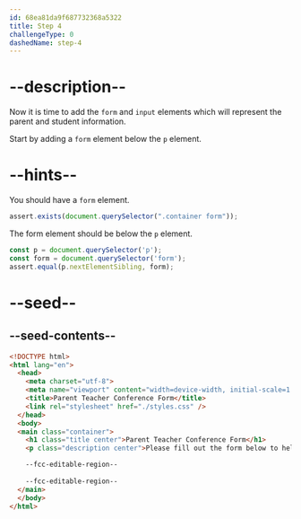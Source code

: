 ```yaml
---
id: 68ea81da9f687732368a5322
title: Step 4
challengeType: 0
dashedName: step-4
---
```


# --description--

Now it is time to add the `form` and `input` elements which will represent the parent and student information.

Start by adding a `form` element below the `p` element.

# --hints--

You should have a `form` element.

```js
assert.exists(document.querySelector(".container form"));
```

The form element should be below the `p` element.

```js
const p = document.querySelector('p');
const form = document.querySelector('form');
assert.equal(p.nextElementSibling, form);
```

# --seed--

## --seed-contents--

```html
<!DOCTYPE html>
<html lang="en">
  <head>
    <meta charset="utf-8">
    <meta name="viewport" content="width=device-width, initial-scale=1.0">
    <title>Parent Teacher Conference Form</title>
    <link rel="stylesheet" href="./styles.css" />
  </head>
  <body>
  <main class="container">
    <h1 class="title center">Parent Teacher Conference Form</h1>
    <p class="description center">Please fill out the form below to help schedule your parent-teacher conference.</p>

    --fcc-editable-region--
		
    --fcc-editable-region--
  </main>
  </body>
</html>
```
